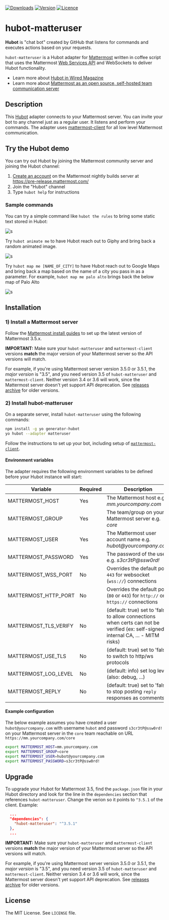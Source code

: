 [![Downloads](https://img.shields.io/npm/dm/hubot-matteruser.svg)](https://www.npmjs.com/package/hubot-matteruser)
[![Version](https://img.shields.io/npm/v/hubot-matteruser.svg)](https://github.com/loafoe/hubot-matteruser/releases)
[![Licence](https://img.shields.io/npm/l/express.svg)](https://github.com/loafoe/hubot-matteruser/blob/master/LICENSE)

# hubot-matteruser

**Hubot** is "chat bot" created by GitHub that listens for commands and executes actions based on your requests. 

`hubot-matteruser` is a Hubot adapter for [Mattermost](https://about.mattermost.com/) written in coffee script that uses the Mattermost [Web Services API](https://api.mattermost.com/) and WebSockets to deliver Hubot functionality. 

- Learn more about [Hubot in Wired Magazine](https://www.wired.com/2015/10/the-most-important-startups-hardest-worker-isnt-a-person/)
- Learn more about [Mattermost as an open source, self-hosted team communication server](https://about.mattermost.com/)

## Description

This [Hubot](https://github.com/github/hubot) adapter connects to your Mattermost server. You can invite your bot to any channel just as a regular user. It listens and perform your commands. The adapter uses [mattermost-client](https://github.com/loafoe/mattermost-client) for all low level Mattermost communication.

## Try the Hubot demo

You can try out Hubot by joining the Mattermost community server and joining the Hubot channel: 

1. [Create an account](https://pre-release.mattermost.com/signup_user_complete/?id=f1924a8db44ff3bb41c96424cdc20676) on the Mattermost nightly builds server at https://pre-release.mattermost.com/
2. Join the "Hubot" channel
3. Type `hubot help` for instructions

### Sample commands

You can try a simple command like `hubot the rules` to bring some static text stored in Hubot: 

![s](https://cloud.githubusercontent.com/assets/177788/20645776/b25da69a-b41c-11e6-81d2-a40d76947e60.png)

Try `hubot animate me` to have Hubot reach out to Giphy and bring back a random animated image.

![s](https://cloud.githubusercontent.com/assets/177788/20645764/88c267a8-b41c-11e6-96c9-529c3ca844f3.png)

Try `hubot map me [NAME_OF_CITY]` to have Hubot reach out to Google Maps and bring back a map based on the name of a city you pass in as a parameter. For example, `hubot map me palo alto` brings back the below map of Palo Alto

![s](https://cloud.githubusercontent.com/assets/177788/20645769/9d58a786-b41c-11e6-90b1-6a9e7ab19172.png)

## Installation

### 1) Install a Mattermost server

Follow the [Mattermost install guides](https://docs.mattermost.com/guides/administrator.html#install-guides) to set up the latest version of Mattermost 3.5.x.

**IMPORTANT:** Make sure your `hubot-matteruser` and `mattermost-client` versions **match** the major version of your Mattermost server so the API versions will match. 

For example, if you're using Mattermost server version 3.5.0 or 3.5.1, the _major version_ is "3.5", and you need version 3.5 of `hubot-matteruser` and `mattermost-client`. Neither version 3.4 or 3.6 will work, since the Mattermost server doesn't yet support API deprecation. See [releases archive](https://github.com/loafoe/hubot-matteruser/releases) for older versions. 

### 2) Install hubot-matteruser

On a separate server, install `hubot-matteruser` using the following commands: 

  ```sh
npm install -g yo generator-hubot
yo hubot --adapter matteruser
  ```

Follow the instructions to set up your bot, including setup of [`mattermost-client`](https://github.com/loafoe/mattermost-client). 

#### Environment variables

The adapter requires the following environment variables to be defined before your Hubot instance will start:

| Variable | Required | Description |
|----------|----------|-------------|
| MATTERMOST\_HOST | Yes | The Mattermost host e.g. _mm.yourcompany.com_ |
| MATTERMOST\_GROUP | Yes | The team/group on your Mattermost server e.g. _core_ |
| MATTERMOST\_USER | Yes | The Mattermost user account name e.g. _hubot@yourcompany.com_ |
| MATTERMOST\_PASSWORD | Yes | The password of the user e.g. _s3cr3tP@ssw0rd!_ |
| MATTERMOST\_WSS\_PORT | No | Overrides the default port `443` for  websocket (`wss://`) connections |
| MATTERMOST\_HTTP\_PORT | No | Overrides the default port (`80` or `443`) for `http://` or `https://` connections |
| MATTERMOST\_TLS\_VERIFY | No | (default: true) set to 'false' to allow connections when certs can not be verified (ex: self-signed, internal CA, ... - MITM risks) |
| MATTERMOST\_USE\_TLS | No | (default: true) set to 'false' to switch to http/ws protocols |
| MATTERMOST\_LOG\_LEVEL | No | (default: info) set log level (also: debug, ...) |
| MATTERMOST\_REPLY | No | (default: true) set to 'false' to stop posting `reply` responses as comments |

#### Example configuration

The below example assumes you have created a user `hubot@yourcompany.com` with username `hubot` and password `s3cr3tP@ssw0rd!` on your Mattermost server in the `core` team reachable on URL `https://mm.yourcompany.com/core`

  ```sh
export MATTERMOST_HOST=mm.yourcompany.com 
export MATTERMOST_GROUP=core
export MATTERMOST_USER=hubot@yourcompany.com
export MATTERMOST_PASSWORD=s3cr3tP@ssw0rd!
  ```

## Upgrade

To upgrade your Hubot for Mattermost 3.5, find the `package.json` file in your Hubot directory and look for the line in the `dependencies` section that references `hubot-matteruser`. Change the verion so it points to `^3.5.1` of the client. Example:

  ```json
    ...
    "dependencies": {
      "hubot-matteruser": "^3.5.1"
    },
    ...
  ```

**IMPORTANT:** Make sure your `hubot-matteruser` and `mattermost-client` versions **match** the major version of your Mattermost server so the API versions will match. 

For example, if you're using Mattermost server version 3.5.0 or 3.5.1, the _major version_ is "3.5", and you need version 3.5 of `hubot-matteruser` and `mattermost-client`. Neither version 3.4 or 3.6 will work, since the Mattermost server doesn't yet support API deprecation. See [releases archive](https://github.com/loafoe/hubot-matteruser/releases) for older versions. 

## License

The MIT License. See `LICENSE` file.

